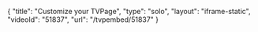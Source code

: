 {
    "title": "Customize your TVPage",
    "type": "solo",
    "layout": "iframe-static",
    "videoId": "51837",
    "url": "\/tvpembed\/51837"
}